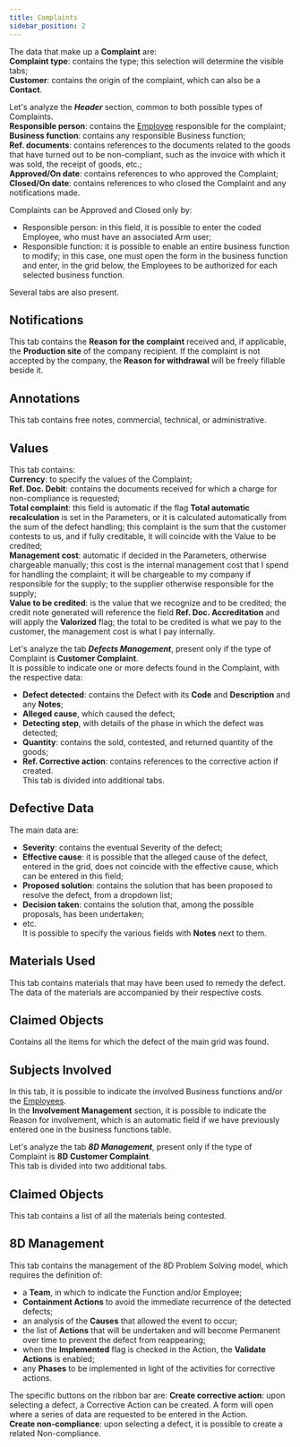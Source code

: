 ```yaml
---
title: Complaints 
sidebar_position: 2
---
```


The data that make up a **Complaint** are:     
**Complaint type**: contains the type; this selection will determine the visible tabs;            
**Customer**: contains the origin of the complaint, which can also be a **Contact**.

Let's analyze the ***Header*** section, common to both possible types of Complaints.         
**Responsible person**: contains the [Employee](/docs/project-management/registers/employee/new-employee) responsible for the complaint;      
**Business function**: contains any responsible Business function;       
**Ref. documents**: contains references to the documents related to the goods that have turned out to be non-compliant, such as the invoice with which it was sold, the receipt of goods, etc.;     
**Approved/On date**: contains references to who approved the Complaint;
**Closed/On date**: contains references to who closed the Complaint and any notifications made.        

Complaints can be Approved and Closed only by:
- Responsible person: in this field, it is possible to enter the coded Employee, who must have an associated Arm user;
- Responsible function: it is possible to enable an entire business function to modify; in this case, one must open the form in the business function and enter, in the grid below, the Employees to be authorized for each selected business function.

Several tabs are also present.

## Notifications
This tab contains the **Reason for the complaint** received and, if applicable, the **Production site** of the company recipient.
If the complaint is not accepted by the company, the **Reason for withdrawal** will be freely fillable beside it. 

## Annotations     
This tab contains free notes, commercial, technical, or administrative.

## Values   
This tab contains:    
**Currency**: to specify the values of the Complaint;      
**Ref. Doc. Debit**: contains the documents received for which a charge for non-compliance is requested;       
**Total complaint**: this field is automatic if the flag **Total automatic recalculation** is set in the Parameters, or it is calculated automatically from the sum of the defect handling; this complaint is the sum that the customer contests to us, and if fully creditable, it will coincide with the Value to be credited;         
**Management cost**: automatic if decided in the Parameters, otherwise chargeable manually; this cost is the internal management cost that I spend for handling the complaint; it will be chargeable to my company if responsible for the supply; to the supplier otherwise responsible for the supply;       
**Value to be credited**: is the value that we recognize and to be credited; the credit note generated will reference the field **Ref. Doc. Accreditation** and will apply the **Valorized** flag; the total to be credited is what we pay to the customer, the management cost is what I pay internally.            

Let's analyze the tab ***Defects Management***, present only if the type of Complaint is **Customer Complaint**.    
It is possible to indicate one or more defects found in the Complaint, with the respective data:     
- **Defect detected**: contains the Defect with its **Code** and **Description** and any **Notes**;     
- **Alleged cause**, which caused the defect;    
- **Detecting step**, with details of the phase in which the defect was detected;    
- **Quantity**: contains the sold, contested, and returned quantity of the goods;     
- **Ref. Corrective action**: contains references to the corrective action if created.   
This tab is divided into additional tabs.        

## Defective Data     
The main data are:      
- **Severity**: contains the eventual Severity of the defect;    
- **Effective cause**: it is possible that the alleged cause of the defect, entered in the grid, does not coincide with the effective cause, which can be entered in this field;      
- **Proposed solution**: contains the solution that has been proposed to resolve the defect, from a dropdown list;     
- **Decision taken**: contains the solution that, among the possible proposals, has been undertaken;
- etc.     
It is possible to specify the various fields with **Notes** next to them.     

## Materials Used 
This tab contains materials that may have been used to remedy the defect. The data of the materials are accompanied by their respective costs.

## Claimed Objects
Contains all the items for which the defect of the main grid was found.

## Subjects Involved 
In this tab, it is possible to indicate the involved Business functions and/or the [Employees](/docs/project-management/registers/employee/new-employee).     
In the **Involvement Management** section, it is possible to indicate the Reason for involvement, which is an automatic field if we have previously entered one in the business functions table.   

Let's analyze the tab ***8D Management***, present only if the type of Complaint is **8D Customer Complaint**.    
This tab is divided into two additional tabs.      

## Claimed Objects    
This tab contains a list of all the materials being contested.     

## 8D Management         
This tab contains the management of the 8D Problem Solving model, which requires the definition of:     
- a **Team**, in which to indicate the Function and/or Employee;     
- **Containment Actions** to avoid the immediate recurrence of the detected defects;     
- an analysis of the **Causes** that allowed the event to occur;     
- the list of **Actions** that will be undertaken and will become Permanent over time to prevent the defect from reappearing;   
- when the **Implemented** flag is checked in the Action, the **Validate Actions** is enabled;    
- any **Phases** to be implemented in light of the activities for corrective actions.    


The specific buttons on the ribbon bar are:
**Create corrective action**: upon selecting a defect, a Corrective Action can be created. A form will open where a series of data are requested to be entered in the Action.     
**Create non-compliance**: upon selecting a defect, it is possible to create a related Non-compliance.